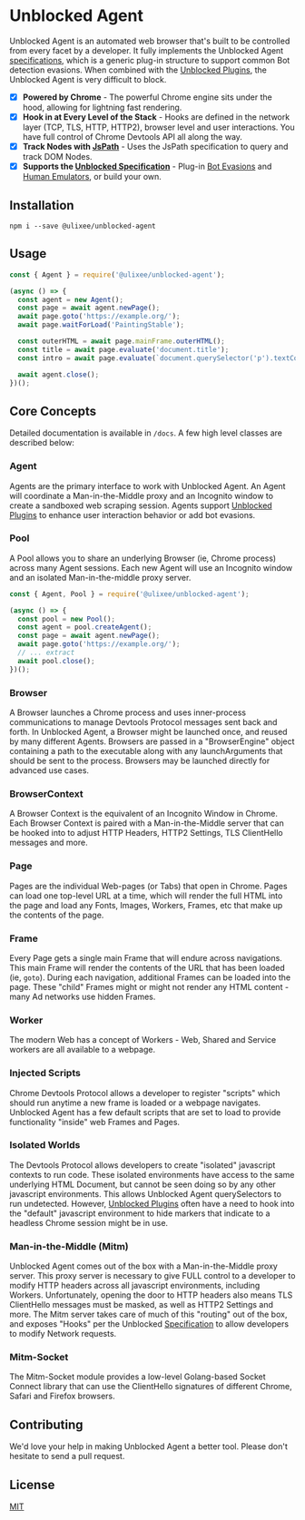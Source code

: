 # Unblocked Agent

Unblocked Agent is an automated web browser that's built to be controlled from every facet by a developer. It fully implements the Unblocked Agent [specifications][spec], which is a generic plug-in structure to support common Bot detection evasions. When combined with the [Unblocked Plugins][plugins], the Unblocked Agent is very difficult to block.

- [x] **Powered by Chrome** - The powerful Chrome engine sits under the hood, allowing for lightning fast rendering.
- [x] **Hook in at Every Level of the Stack** - Hooks are defined in the network layer (TCP, TLS, HTTP, HTTP2), browser level and user interactions. You have full control of Chrome Devtools API all along the way.
- [x] **Track Nodes with [JsPath][jspath]** - Uses the JsPath specification to query and track DOM Nodes.
- [x] **Supports the [Unblocked Specification][spec]** - Plug-in [Bot Evasions][plugins] and [Human Emulators][human], or build your own.

## Installation

```shell script
npm i --save @ulixee/unblocked-agent
```

## Usage

```js
const { Agent } = require('@ulixee/unblocked-agent');

(async () => {
  const agent = new Agent();
  const page = await agent.newPage();
  await page.goto('https://example.org/');
  await page.waitForLoad('PaintingStable');

  const outerHTML = await page.mainFrame.outerHTML();
  const title = await page.evaluate('document.title');
  const intro = await page.evaluate(`document.querySelector('p').textContent`);

  await agent.close();
})();
```

## Core Concepts

Detailed documentation is available in `/docs`. A few high level classes are described below: 

### Agent

Agents are the primary interface to work with Unblocked Agent. An Agent will coordinate a Man-in-the-Middle proxy and an Incognito window to create a sandboxed web scraping session. Agents support [Unblocked Plugins][plugins] to enhance user interaction behavior or add bot evasions.

### Pool

A Pool allows you to share an underlying Browser (ie, Chrome process) across many Agent sessions. Each new Agent will use an Incognito window and an isolated Man-in-the-middle proxy server.

```js
const { Agent, Pool } = require('@ulixee/unblocked-agent');

(async () => {
  const pool = new Pool();
  const agent = pool.createAgent();
  const page = await agent.newPage();
  await page.goto('https://example.org/');
  // ... extract
  await pool.close();
})();
```

### Browser

A Browser launches a Chrome process and uses inner-process communications to manage Devtools Protocol messages sent back and forth. In Unblocked Agent, a Browser might be launched once, and reused by many different Agents. Browsers are passed in a "BrowserEngine" object containing a path to the executable along with any launchArguments that should be sent to the process. Browsers may be launched directly for advanced use cases.

### BrowserContext

A Browser Context is the equivalent of an Incognito Window in Chrome. Each Browser Context is paired with a Man-in-the-Middle server that can be hooked into to adjust HTTP Headers, HTTP2 Settings, TLS ClientHello messages and more. 

### Page

Pages are the individual Web-pages (or Tabs) that open in Chrome. Pages can load one top-level URL at a time, which will render the full HTML into the page and load any Fonts, Images, Workers, Frames, etc that make up the contents of the page.

### Frame

Every Page gets a single main Frame that will endure across navigations. This main Frame will render the contents of the URL that has been loaded (ie, `goto`). During each navigation, additional Frames can be loaded into the page. These "child" Frames might or might not render any HTML content - many Ad networks use hidden Frames.

### Worker

The modern Web has a concept of Workers - Web, Shared and Service workers are all available to a webpage.

### Injected Scripts

Chrome Devtools Protocol allows a developer to register "scripts" which should run anytime a new frame is loaded or a webpage navigates. Unblocked Agent has a few default scripts that are set to load to provide functionality "inside" web Frames and Pages.  

### Isolated Worlds

The Devtools Protocol allows developers to create "isolated" javascript contexts to run code. These isolated environments have access to the same underlying HTML Document, but cannot be seen doing so by any other javascript environments. This allows Unblocked Agent querySelectors to run undetected. However, [Unblocked Plugins][plugins] often have a need to hook into the "default" javascript environment to hide markers that indicate to a headless Chrome session might be in use.

### Man-in-the-Middle (Mitm)

Unblocked Agent comes out of the box with a Man-in-the-Middle proxy server. This proxy server is necessary to give FULL control to a developer to modify HTTP headers across all javascript environments, including Workers. Unfortunately, opening the door to HTTP headers also means TLS ClientHello messages must be masked, as well as HTTP2 Settings and more. The Mitm server takes care of much of this "routing" out of the box, and exposes "Hooks" per the Unblocked [Specification][spec] to allow developers to modify Network requests.

### Mitm-Socket

The Mitm-Socket module provides a low-level Golang-based Socket Connect library that can use the ClientHello signatures of different Chrome, Safari and Firefox browsers.


## Contributing

We'd love your help in making Unblocked Agent a better tool. Please don't hesitate to send a pull request.

## License

[MIT](LICENSE.md)

[agent]: .
[double-agent]: ../double-agent
[plugins]: ../plugins
[human]: ../plugins/default-human-emulator
[spec]: ../specification
[jspath]: ../js-path
